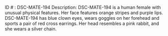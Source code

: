 ID # : DSC-MATE-194
Description: DSC-MATE-194 is a human female with unusual physical features. Her face features orange stripes and purple lips. DSC-MATE-194 has blue clown eyes, wears goggles on her forehead and sports a pair of red cross earrings. Her head resembles a pink rabbit, and she wears a silver chain.